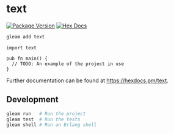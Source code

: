 # text

[![Package Version](https://img.shields.io/hexpm/v/text)](https://hex.pm/packages/text)
[![Hex Docs](https://img.shields.io/badge/hex-docs-ffaff3)](https://hexdocs.pm/text/)

```sh
gleam add text
```
```gleam
import text

pub fn main() {
  // TODO: An example of the project in use
}
```

Further documentation can be found at <https://hexdocs.pm/text>.

## Development

```sh
gleam run   # Run the project
gleam test  # Run the tests
gleam shell # Run an Erlang shell
```
